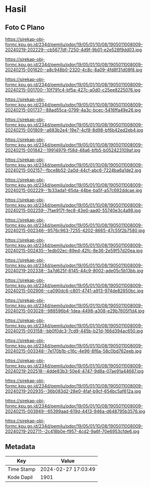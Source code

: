 # Hasil

## Foto C Plano

https://sirekap-obj-formc.kpu.go.id/234d/pemilu/pdpr/19/05/01/10/08/1905011008009-20240219-202229--cb5677df-7250-4d9f-9b01-e2e528f9dd03.jpg

https://sirekap-obj-formc.kpu.go.id/234d/pemilu/pdpr/19/05/01/10/08/1905011008009-20240215-001620--a8c948b0-2320-4c8c-8a09-4fd8f31d08f8.jpg

https://sirekap-obj-formc.kpu.go.id/234d/pemilu/pdpr/19/05/01/10/08/1905011008009-20240215-001700--10f791c4-bf5a-427c-a0d0-c25ee8225076.jpg

https://sirekap-obj-formc.kpu.go.id/234d/pemilu/pdpr/19/05/01/10/08/1905011008009-20240215-001737--88ad55ca-0799-4a3c-bcec-5416ffa49e26.jpg

https://sirekap-obj-formc.kpu.go.id/234d/pemilu/pdpr/19/05/01/10/08/1905011008009-20240215-001809--a683b2e4-19e7-4cf8-8d98-bf6b42ed2eb4.jpg

https://sirekap-obj-formc.kpu.go.id/234d/pemilu/pdpr/19/05/01/10/08/1905011008009-20240215-001842--19914979-f58d-48a6-bfb5-b052423109af.jpg

https://sirekap-obj-formc.kpu.go.id/234d/pemilu/pdpr/19/05/01/10/08/1905011008009-20240215-002157--fbce8b52-2a0d-44cf-abc6-7224ba6a1de2.jpg

https://sirekap-obj-formc.kpu.go.id/234d/pemilu/pdpr/19/05/01/10/08/1905011008009-20240215-002229--1b33ada1-65da-44be-ba5f-a57c692ddcae.jpg

https://sirekap-obj-formc.kpu.go.id/234d/pemilu/pdpr/19/05/01/10/08/1905011008009-20240215-002259--7fae917f-fec8-43e0-aad0-55740e3c4a98.jpg

https://sirekap-obj-formc.kpu.go.id/234d/pemilu/pdpr/19/05/01/10/08/1905011008009-20240215-002346--9576c963-7255-4202-8665-47c55f2b7580.jpg

https://sirekap-obj-formc.kpu.go.id/234d/pemilu/pdpr/19/05/01/10/08/1905011008009-20240215-002435--1edb02ec-89ed-42fc-8e36-2e59f57d20ea.jpg

https://sirekap-obj-formc.kpu.go.id/234d/pemilu/pdpr/19/05/01/10/08/1905011008009-20240219-202338--3a7d625f-8145-44c9-8002-ade05c5b13bb.jpg

https://sirekap-obj-formc.kpu.go.id/234d/pemilu/pdpr/19/05/01/10/08/1905011008009-20240215-002906--ca090dc6-c801-4741-a913-974de82850bc.jpg

https://sirekap-obj-formc.kpu.go.id/234d/pemilu/pdpr/19/05/01/10/08/1905011008009-20240215-003028--988596b4-1dea-4498-a308-e29b7605f1d4.jpg

https://sirekap-obj-formc.kpu.go.id/234d/pemilu/pdpr/19/05/01/10/08/1905011008009-20240215-003158--bb0f0dc3-7cd9-445b-b21d-166d394ac650.jpg

https://sirekap-obj-formc.kpu.go.id/234d/pemilu/pdpr/19/05/01/10/08/1905011008009-20240215-003348--7e170b1b-c16c-4e96-8f6a-58c0bd762eeb.jpg

https://sirekap-obj-formc.kpu.go.id/234d/pemilu/pdpr/19/05/01/10/08/1905011008009-20240219-202518--4dde83b3-50e4-4747-9d8a-07ae91a44687.jpg

https://sirekap-obj-formc.kpu.go.id/234d/pemilu/pdpr/19/05/01/10/08/1905011008009-20240219-202935--36b083d2-28e0-4faf-b9cf-654bc5af612a.jpg

https://sirekap-obj-formc.kpu.go.id/234d/pemilu/pdpr/19/05/01/10/08/1905011008009-20240215-003949--65399aad-619d-4413-946a-d648795b3576.jpg

https://sirekap-obj-formc.kpu.go.id/234d/pemilu/pdpr/19/05/01/10/08/1905011008009-20240219-202711--2c418b0e-f957-4cd2-9a6f-70e6953cfde6.jpg


## Metadata

| Key        | Value               |
| ---------- | ------------------- |
| Time Stamp | 2024-02-27 17:03:49 |
| Kode Dapil | 1901                |



